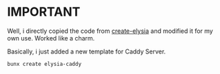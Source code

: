 
# IMPORTANT

Well, i directly copied the code from [create-elysia](https://github.com/bogeychan/create-elysia) and modified it for my own use. Worked like a charm.

Basically, i just added a new template for Caddy Server.


```bash
bunx create elysia-caddy
```

